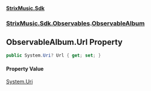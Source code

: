 #### [StrixMusic.Sdk](./index.md 'index')
### [StrixMusic.Sdk.Observables](./StrixMusic-Sdk-Observables.md 'StrixMusic.Sdk.Observables').[ObservableAlbum](./StrixMusic-Sdk-Observables-ObservableAlbum.md 'StrixMusic.Sdk.Observables.ObservableAlbum')
## ObservableAlbum.Url Property
```csharp
public System.Uri? Url { get; set; }
```
#### Property Value
[System.Uri](https://docs.microsoft.com/en-us/dotnet/api/System.Uri 'System.Uri')  
